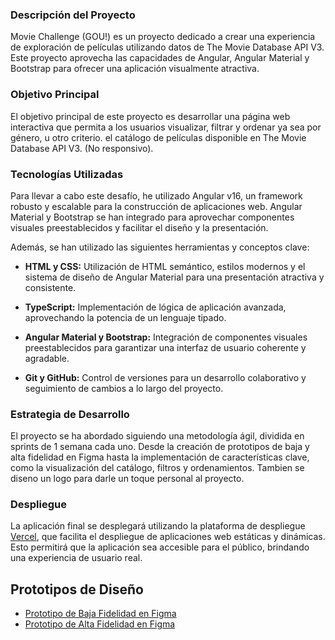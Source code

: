 ### Descripción del Proyecto

Movie Challenge (GOU!) es un proyecto dedicado a crear una experiencia de exploración de películas utilizando datos de
The Movie Database API V3. Este proyecto aprovecha las capacidades de Angular, Angular Material y Bootstrap para ofrecer
una aplicación visualmente atractiva.

### Objetivo Principal

El objetivo principal de este proyecto es desarrollar una página web interactiva que permita a los usuarios visualizar,
filtrar y ordenar ya sea por género, u otro criterio. el catálogo de películas disponible en The Movie Database API V3.
(No responsivo).

### Tecnologías Utilizadas

Para llevar a cabo este desafío, he utilizado Angular v16, un framework robusto y escalable para la construcción de
aplicaciones web. Angular Material y Bootstrap se han integrado para aprovechar componentes visuales preestablecidos y
facilitar el diseño y la presentación.

Además, se han utilizado las siguientes herramientas y conceptos clave:

- **HTML y CSS:** Utilización de HTML semántico, estilos modernos y el sistema de diseño de Angular Material para una
  presentación atractiva y consistente.

- **TypeScript:** Implementación de lógica de aplicación avanzada, aprovechando la potencia de un lenguaje tipado.

- **Angular Material y Bootstrap:** Integración de componentes visuales preestablecidos para garantizar una interfaz de
  usuario coherente y agradable.

- **Git y GitHub:** Control de versiones para un desarrollo colaborativo y seguimiento de cambios a lo largo del
  proyecto.

### Estrategia de Desarrollo

El proyecto se ha abordado siguiendo una metodología ágil, dividida en sprints de 1 semana cada uno. Desde la creación
de prototipos de baja y alta fidelidad en Figma hasta la implementación de características clave, como la visualización
del catálogo, filtros y ordenamientos. Tambien se diseno un logo para darle un toque personal al proyecto.

### Despliegue

La aplicación final se desplegará utilizando la plataforma de despliegue [Vercel](https://vercel.com/), que facilita el
despliegue de aplicaciones web estáticas y dinámicas. Esto permitirá que la aplicación sea accesible para el público,
brindando una experiencia de usuario real.

## Prototipos de Diseño

- [Prototipo de Baja Fidelidad en
  Figma](https://www.figma.com/file/nd1x2cDip1yS5VluUvZWHe/MCDEV010?type=design&node-id=0%3A1&mode=design&t=BA18FYUuJa1dYdVK-1)
- [Prototipo de Alta Fidelidad en
  Figma](https://www.figma.com/file/nd1x2cDip1yS5VluUvZWHe/MCDEV010?type=design&node-id=4%3A13599&mode=design&t=BA18FYUuJa1dYdVK-1)
